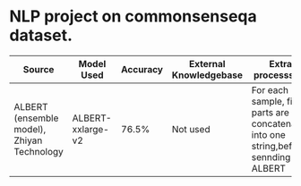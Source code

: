 # NLP project on commonsenseqa dataset. 

| Source  | Model Used | Accuracy  | External Knowledgebase | Extra processsing  | Error Analysis |
| ------------- | ------------- | ------------- | ------------- | ------------- | ------------- |
| ALBERT (ensemble model), Zhiyan Technology | ALBERT-xxlarge-v2  | 76.5%  | Not used  | For each sample, five parts are concatenated into one string,before sennding it to ALBERT   | Not mentioned   |
